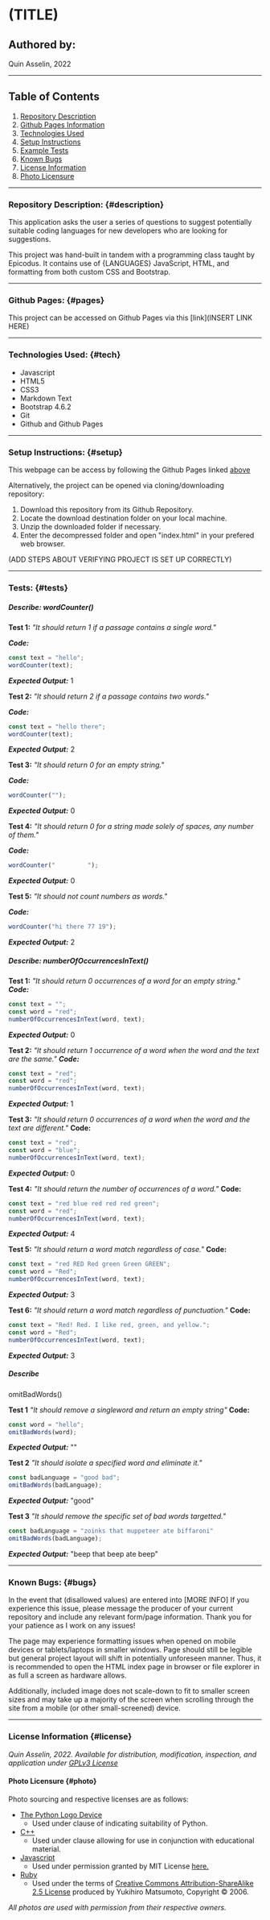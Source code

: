 # (TITLE)

## Authored by: 
Quin Asselin, 2022

***

## Table of Contents
1. [Repository Description](#description)
2. [Github Pages Information](#pages)
3. [Technologies Used](#tech)
4. [Setup Instructions](#setup)
5. [Example Tests](#tests)
6. [Known Bugs](#bugs)
7. [License Information](#license)
8. [Photo Licensure](#photo)

*** 

### Repository Description: {#description}
This application asks the user a series of questions to suggest potentially suitable coding languages for new developers who are looking for suggestions.

This project was hand-built in tandem with a programming class taught by Epicodus. It contains use of {LANGUAGES} JavaScript, HTML, and formatting from both custom CSS and Bootstrap. 

***

### Github Pages: {#pages}
This project can be accessed on Github Pages via this [link](INSERT LINK HERE)


***

### Technologies Used: {#tech}
- Javascript
- HTML5
- CSS3
- Markdown Text
- Bootstrap 4.6.2
- Git
- Github and Github Pages

***

### Setup Instructions: {#setup}
This webpage can be access by following the Github Pages linked [above](#pages)

Alternatively, the project can be opened via cloning/downloading repository:
1. Download this repository from its Github Repository.
2. Locate the download destination folder on your local machine.
3. Unzip the downloaded folder if necessary.
4. Enter the decompressed folder and open "index.html" in your prefered web browser.

(ADD STEPS ABOUT VERIFYING PROJECT IS SET UP CORRECTLY)
***

### Tests: {#tests}
##### Describe: wordCounter()
**Test 1:** 
*"It should return 1 if a passage contains a single word."*

***Code:***
```javascript
const text = "hello";
wordCounter(text);
```
***Expected Output:***
1

**Test 2:** 
*"It should return 2 if a passage contains two words."*

***Code:***
```javascript
const text = "hello there";
wordCounter(text);
```
***Expected Output:*** 
2

**Test 3:** 
*"It should return 0 for an empty string."*

***Code:*** 
```javascript
wordCounter("");
```
***Expected Output:***
0

**Test 4:**
*"It should return 0 for a string made solely of spaces, any number of them."*

***Code:***
```javascript
wordCounter("         ");
```
***Expected Output:***
0

**Test 5:**
*"It should not count numbers as words."*

***Code:***
```javascript
wordCounter("hi there 77 19");
```
***Expected Output:***
2

##### Describe: numberOfOccurrencesInText()

**Test 1:**
*"It should return 0 occurrences of a word for an empty string."*
***Code:***
```javascript
const text = "";
const word = "red";
numberOfOccurrencesInText(word, text);
```
***Expected Output:***
0

**Test 2:**
*"It should return 1 occurrence of a word when the word and the text are the same."*
***Code:***
```javascript
const text = "red";
const word = "red";
numberOfOccurrencesInText(word, text);
```
***Expected Output:***
1

**Test 3:** 
*"It should return 0 occurrences of a word when the word and the text are different."*
**Code:**
```javascript
const text = "red";
const word = "blue";
numberOfOccurrencesInText(word, text);
```
***Expected Output:***
0

**Test 4:** 
*"It should return the number of occurrences of a word."*
**Code:**
```javascript
const text = "red blue red red red green";
const word = "red";
numberOfOccurrencesInText(word, text);
```
***Expected Output:***
4

**Test 5:** 
*"It should return a word match regardless of case."*
**Code:**
```javascript
const text = "red RED Red green Green GREEN";
const word = "Red";
numberOfOccurrencesInText(word, text);
```
***Expected Output:***
3

**Test 6:**
*"It should return a word match regardless of punctuation."*
**Code:**
```javascript
const text = "Red! Red. I like red, green, and yellow.";
const word = "Red";
numberOfOccurrencesInText(word, text);
```
***Expected Output:***
3

##### Describe 
omitBadWords()

**Test 1**
*"It should remove a singleword and return an empty string"*
**Code:**
```javascript
const word = "hello";
omitBadWords(word);
```
***Expected Output:***
""

**Test 2**
*"It should isolate a specified word and eliminate it."*
```javascript
const badLanguage = "good bad";
omitBadWords(badLanguage);
```
***Expected Output:***
"good"

**Test 3**
*"It should remove the specific set of bad words targetted."*
```javascript
const badLanguage = "zoinks that muppeteer ate biffaroni"
omitBadWords(badLanguage);
```
***Expected Output:***
"beep that beep ate beep"

***

### Known Bugs: {#bugs}
In the event that (disallowed values) are entered into [MORE INFO] If you experience this issue, please message the producer of your current repository and include any relevant form/page information. Thank you for your patience as I work on any issues!

The page may experience formatting issues when opened on mobile devices or tablets/laptops in smaller windows. Page should still be legible but general project layout will shift in potentially unforeseen manner. Thus, it is recommended to open the HTML index page in browser or file explorer in as full a screen as hardware allows.

Additionally, included image does not scale-down to fit to smaller screen sizes and may take up a majority of the screen when scrolling through the site from a mobile (or other small-screened) device.

***

### License Information {#license}
*Quin Asselin, 2022. Available for distribution, modification, inspection, and application under [GPLv3 License](https://www.gnu.org/licenses/gpl-3.0.en.html)*

#### Photo Licensure {#photo}
Photo sourcing and respective licenses are as follows:
- [The Python Logo Device](https://www.python.org/community/logos/)
  * Used under clause of indicating suitability of Python.
- [C++](https://isocpp.org/home/terms-of-use)
  * Used under clause allowing for use in conjunction with educational material.
- [Javascript](https://commons.wikimedia.org/wiki/File:JavaScript-logo.png)
  * Used under permission granted by MIT License [here.](https://github.com/voodootikigod/logo.js/blob/master/LICENSE)
- [Ruby](https://www.ruby-lang.org/en/about/logo/)
  * Used under the terms of [Creative Commons Attribution-ShareAlike 2.5 License](https://creativecommons.org/licenses/by-sa/2.5/) produced by Yukihiro Matsumoto, Copyright © 2006.

*All photos are used with permission from their respective owners.*

